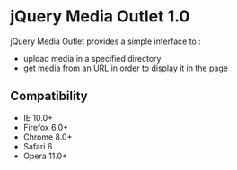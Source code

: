 # jQuery Media Outlet 1.0

jQuery Media Outlet provides a simple interface to :
- upload media in a specified directory
- get media from an URL in order to display it in the page

## Compatibility

- IE 10.0+
- Firefox 6.0+
- Chrome 8.0+
- Safari 6
- Opera 11.0+
